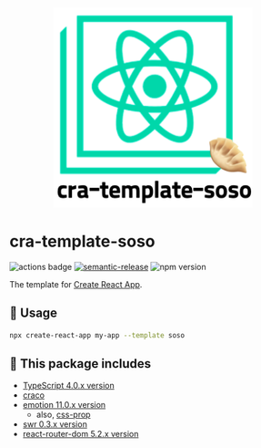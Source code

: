 <div align="center">
  <img src="./assets/logo.png" width="350px">
</div>

# cra-template-soso

![actions badge](https://github.com/SoYoung210/cra-template-soso/workflows/Release/badge.svg)
[![semantic-release](https://img.shields.io/badge/%20%20%F0%9F%93%A6%F0%9F%9A%80-semantic--release-e10079.svg)](https://github.com/semantic-release/semantic-release) ![npm version](https://badge.fury.io/js/cra-template-soso.svg)

The template for [Create React App](https://github.com/facebook/create-react-app).

## 🧐 Usage

```sh
npx create-react-app my-app --template soso
```

## 🎩 This package includes

- [TypeScript 4.0.x version](https://github.com/microsoft/TypeScript)
- [craco](https://github.com/gsoft-inc/craco)
- [emotion 11.0.x version](https://github.com/emotion-js/emotion)
  - also, [css-prop](https://emotion.sh/docs/css-prop)
- [swr 0.3.x version](https://github.com/vercel/swr)
- [react-router-dom 5.2.x version](https://github.com/ReactTraining/react-router)
